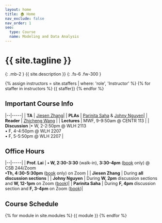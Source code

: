 ```yaml
---
layout: home
title: 🏠 Home
nav_exclude: false
nav_order: 1
seo:
  type: Course
  name: Modeling and Data Analysis
---
```


# {{ site.tagline }}
{: .mb-2 }
{{ site.description }}
{: .fs-6 .fw-300 }

{% assign instructors = site.staffers | where: 'role', 'Instructor' %} {% for staffer in instructors %} {{ staffer}} {% endfor %}

## Important Course Info

|--|-----|
| **TA**         | [Jiesen Zhang](mailto:jiz147@ucsd.edu)|
| **PLAs**       | [Parinita Saha](mailto:psaha@ucsd.edu) & [Johny Nguyen](mailto:jon009@ucsd.edu)|
| **Reader**     | [Zhicheng Wang](mailto:zhw049@ucsd.edu)  |
| **Lectures**   | MWF, 9-9:50am @ CENTR 113 |
| **Discussion**   |• W, 2-2:50pm @ WLH 2113 <br> • F, 4-4:50pm @ WLH 2207 <br> • F, 5-5:50pm @ WLH 2207 |

## Office Hours

|--|-----|
| **Prof. Lai** | **• W, 2:30-3:30** (walk-in), **3:30-4pm** ([book](https://calendar.app.google/1nebbtvdYdn6WFpw5) only) @ CSB 244/Zoom <br> **•Th, 4:30-5:30pm** ([book](https://calendar.app.google/1nebbtvdYdn6WFpw5) only) on Zoom |
| **Jiesen Zhang** | During **all discussion sections** |
| **Johny Nguyen** | During **W, 2pm** discussion sections and **W, 12-1pm** on Zoom ([book](https://calendar.google.com/calendar/u/0/appointments/schedules/AcZssZ1WvcYtgNkM4YyT0kNVwXJozy4e8Q_38ggQFCpD8pPgP1ppncu73eGhm8SXFO1UgkTubgojQ5Vu))|
| **Parinita Saha** | During **F, 4pm** discussion section and **F, 3-4pm** on Zoom ([book](calendar.app.google/HLzdroXxskiB1rtx8))|


## Course Schedule
{% for module in site.modules %}
{{ module }}
{% endfor %}
